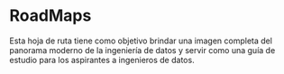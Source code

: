 # RoadMaps

Esta hoja de ruta tiene como objetivo brindar una imagen completa del panorama moderno de la ingeniería de datos y servir como una guía de estudio para los aspirantes a ingenieros de datos.
